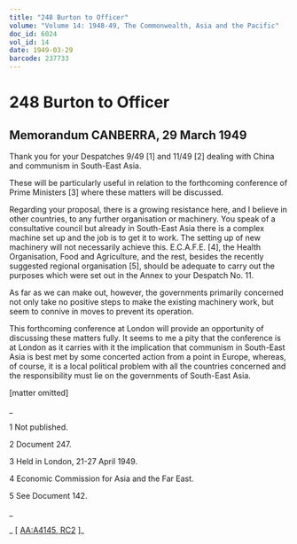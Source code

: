 ```yaml
---
title: "248 Burton to Officer"
volume: "Volume 14: 1948-49, The Commonwealth, Asia and the Pacific"
doc_id: 6024
vol_id: 14
date: 1949-03-29
barcode: 237733
---
```


# 248 Burton to Officer

## Memorandum CANBERRA, 29 March 1949

Thank you for your Despatches 9/49 [1] and 11/49 [2] dealing with China and communism in South-East Asia.

These will be particularly useful in relation to the forthcoming conference of Prime Ministers [3] where these matters will be discussed.

Regarding your proposal, there is a growing resistance here, and I believe in other countries, to any further organisation or machinery. You speak of a consultative council but already in South-East Asia there is a complex machine set up and the job is to get it to work. The setting up of new machinery will not necessarily achieve this. E.C.A.F.E. [4], the Health Organisation, Food and Agriculture, and the rest, besides the recently suggested regional organisation [5], should be adequate to carry out the purposes which were set out in the Annex to your Despatch No. 11.

As far as we can make out, however, the governments primarily concerned not only take no positive steps to make the existing machinery work, but seem to connive in moves to prevent its operation.

This forthcoming conference at London will provide an opportunity of discussing these matters fully. It seems to me a pity that the conference is at London as it carries with it the implication that communism in South-East Asia is best met by some concerted action from a point in Europe, whereas, of course, it is a local political problem with all the countries concerned and the responsibility must lie on the governments of South-East Asia.

[matter omitted]

_

1 Not published.

2 Document 247.

3 Held in London, 21-27 April 1949.

4 Economic Commission for Asia and the Far East.

5 See Document 142.

_

_ [ [AA:A4145, RC2](http://www.naa.gov.au/cgi-bin/Search?O=I&Number=237733) ]_
